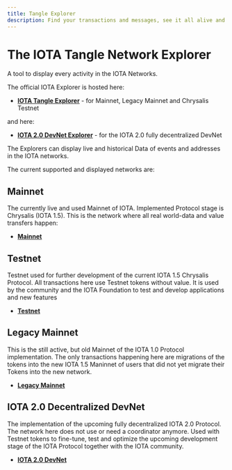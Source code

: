 ```yaml
---
title: Tangle Explorer
description: Find your transactions and messages, see it all alive and find historic data and statistics of all IOTA Networks.
---
```



# The IOTA Tangle Network Explorer

A tool to display every activity in the IOTA Networks.

The official IOTA Explorer is hosted here:

- **[IOTA Tangle Explorer](https://explorer.iota.org/mainnet)** - for Mainnet, Legacy Mainnet and Chrysalis Testnet

and here:

- **[IOTA 2.0 DevNet Explorer](https://v2.iota.org/explorer)** - for the IOTA 2.0 fully decentralized DevNet

The Explorers can display live and historical Data of events and addresses in the IOTA networks.

The current supported and displayed networks are:


## Mainnet

The currently live and used Mainnet of IOTA. Implemented Protocol stage is Chrysalis (IOTA 1.5). This is the network where all real world-data and value transfers happen:

- **[Mainnet](https://explorer.iota.org/mainnet)**


## Testnet

Testnet used for further development of the current IOTA 1.5 Chrysalis Protocol. All transactions here use Testnet tokens without value. It is used by the community and the IOTA Foundation to test and develop applications and new features

- **[Testnet](https://explorer.iota.org/testnet)**


## Legacy Mainnet

This is the still active, but old Mainnet of the IOTA 1.0 Protocol implementation. The only transactions happening here are migrations of the tokens into the new IOTA 1.5 Maninnet of users that did not yet migrate their Tokens into the new network.

- **[Legacy Mainnet](https://explorer.iota.org/legacy-mainnet)**

## IOTA 2.0 Decentralized DevNet

The implementation of the upcoming fully decentralized IOTA 2.0 Protocol. The network here does not use or need a coordinator anymore. Used with Testnet tokens to fine-tune, test and optimize the upcoming development stage of the IOTA Protocol together with the IOTA community.

- **[IOTA 2.0 DevNet](https://v2.iota.org/explorer)**

